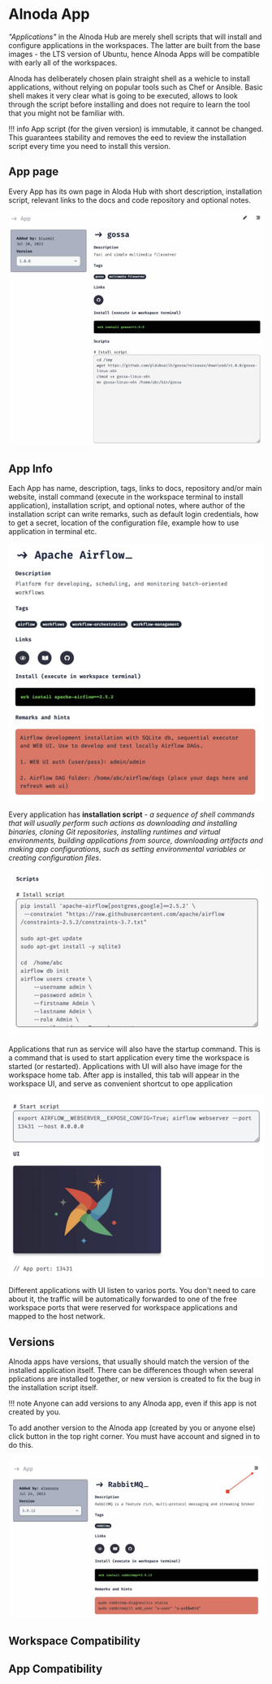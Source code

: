 # Alnoda App 

_"Applications"_ in the Alnoda Hub are merely shell scripts that will install and configure applications in the workspaces. The latter 
are built from the base images - the LTS version of Ubuntu, hence Alnoda Apps will be compatible with early all of the workspaces. 

Alnoda has deliberately chosen plain straight shell as a wehicle to install applications, without relying on popular tools such as Chef or Ansible. 
Basic shell makes it very clear what is going to be executed, allows to look through the script before installing and does not require to 
learn the tool that you might not be familiar with.   

!!! info 
    App script (for the given version) is immutable, it cannot be changed. This guarantees stability and removes the eed to review the installation script every time you need to install this version. 

## App page

Every App has its own page in Aloda Hub with short description, installation script, relevant links to the docs and code repository and optional notes. 

![app page gossa](./img/app-page-gossa.jpg)

## App Info 

Each App has name, description, tags, links to docs, repository and/or main website, install command (execute in the workspace terminal to install application), installation script, and optional notes, where author of the installation script can write remarks, such as default login credentials, how to get a secret, location of the configuration file, example how to use application in terminal etc.  

![app airflow](./img/app-airflow.jpg)

Every application has __installation script__ - _a sequence of shell commands that will usually perform such actions as downloading and installing binaries, cloning Git repositories, installing runtimes and virtual environments, building applications from source, downloading artifacts and making app configurations, such as setting environmental variables or creating configuration files_. 

![airflow install script](./img/airflow-install.jpg)

Applications that run as service will also have the startup command. This is a command that is used to start application every time the workspace is started (or restarted). Applications with UI will also have image for the workspace home tab. After app is installed, this tab will appear in the workspace UI, and serve as convenient shortcut to ope application

![airflow run script](./img/airflow-run-script.jpg)

Different applications with UI listen to varios ports. You don't need to care about it, the traffic will be automatically forwarded to one of the free workspace ports that were reserved for workspace applications and mapped to the host network.

## Versions

Alnoda apps have versions, that usually should match the version of the installed application itself. There can be differences though when several pplications are installed together, or new version is created to fix the bug in the installation script itself. 

!!! note
    Anyone can add versions to any Alnoda app, even if this app is not created by you.  

To add another version to the Alnoda app (created by you or anyone else) click button in the top right corner. You must have account and signed in to do this.  

![app version button](./img/app-version-btn.jpg)

## Workspace Compatibility


## App Compatibility